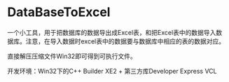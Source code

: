 DataBaseToExcel
===============

一个小工具，用于把数据库的数据导出成Excel表，和把Excel表中的数据导入数据库。注意，在导入数据时excel表中的数据要与数据库中相应的表的数据对应。

直接解压压缩文件Win32即可得到可执行文件。

开发环境：Win32下的C++ Builder XE2 + 第三方库Developer Express VCL
